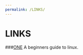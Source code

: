 ```yaml
---
permalink: /LINKS/
---
```

# LINKS
###[ONE](https://www.lifewire.com/beginners-guide-to-linux-4090233)
A beginners guide to linux.

